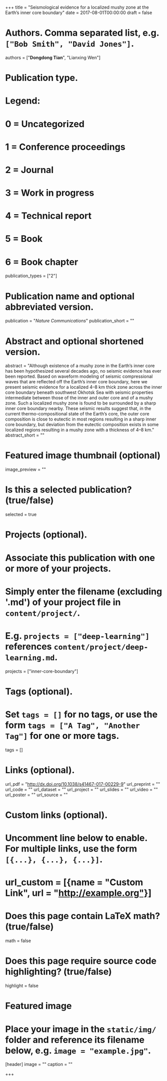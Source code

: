 +++
title = "Seismological evidence for a localized mushy zone at the Earth’s inner core boundary"
date = 2017-08-01T00:00:00
draft = false

# Authors. Comma separated list, e.g. `["Bob Smith", "David Jones"]`.
authors = ["**Dongdong Tian**", "Lianxing Wen"]

# Publication type.
# Legend:
# 0 = Uncategorized
# 1 = Conference proceedings
# 2 = Journal
# 3 = Work in progress
# 4 = Technical report
# 5 = Book
# 6 = Book chapter
publication_types = ["2"]

# Publication name and optional abbreviated version.
publication = "*Nature Communications*"
publication_short = ""

# Abstract and optional shortened version.
abstract = "Although existence of a mushy zone in the Earth’s inner core has been hypothesized several decades ago, no seismic evidence has ever been reported. Based on waveform modeling of seismic compressional waves that are reflected off the Earth’s inner core boundary, here we present seismic evidence for a localized 4–8 km thick zone across the inner core boundary beneath southwest Okhotsk Sea with seismic properties intermediate between those of the inner and outer core and of a mushy zone. Such a localized mushy zone is found to be surrounded by a sharp inner core boundary nearby. These seismic results suggest that, in the current thermo-compositional state of the Earth’s core, the outer core composition is close to eutectic in most regions resulting in a sharp inner core boundary, but deviation from the eutectic composition exists in some localized regions resulting in a mushy zone with a thickness of 4–8 km."
abstract_short = ""

# Featured image thumbnail (optional)
image_preview = ""

# Is this a selected publication? (true/false)
selected = true

# Projects (optional).
#   Associate this publication with one or more of your projects.
#   Simply enter the filename (excluding '.md') of your project file in `content/project/`.
#   E.g. `projects = ["deep-learning"]` references `content/project/deep-learning.md`.
projects = ["inner-core-boundary"]

# Tags (optional).
#   Set `tags = []` for no tags, or use the form `tags = ["A Tag", "Another Tag"]` for one or more tags.
tags = []

# Links (optional).
url_pdf = "http://dx.doi.org/10.1038/s41467-017-00229-9"
url_preprint = ""
url_code = ""
url_dataset = ""
url_project = ""
url_slides = ""
url_video = ""
url_poster = ""
url_source = ""

# Custom links (optional).
#   Uncomment line below to enable. For multiple links, use the form `[{...}, {...}, {...}]`.
# url_custom = [{name = "Custom Link", url = "http://example.org"}]

# Does this page contain LaTeX math? (true/false)
math = false

# Does this page require source code highlighting? (true/false)
highlight = false

# Featured image
# Place your image in the `static/img/` folder and reference its filename below, e.g. `image = "example.jpg"`.
[header]
image = ""
caption = ""

+++
